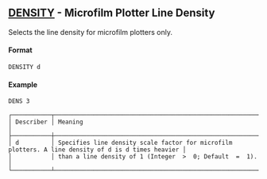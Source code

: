 ## [DENSITY](https://help.hexagonmi.com/bundle/MSC_Nastran_2022.4/page/Nastran_Combined_Book/qrg/casecontrol4c/TOC.DENSITY.xhtml) - Microfilm Plotter Line Density

Selects the line density for microfilm plotters only.

#### Format

```nastran
DENSITY d
```

#### Example

```nastran
DENS 3
```

```text
┌───────────┬────────────────────────────────────────────────────────────────────────────────────────────────────┐
│ Describer │ Meaning                                                                                            │
├───────────┼────────────────────────────────────────────────────────────────────────────────────────────────────┤
│ d         │ Specifies line density scale factor for microfilm plotters. A line density of d is d times heavier │
│           │ than a line density of 1 (Integer  >  0; Default  =  1).                                           │
└───────────┴────────────────────────────────────────────────────────────────────────────────────────────────────┘
```
